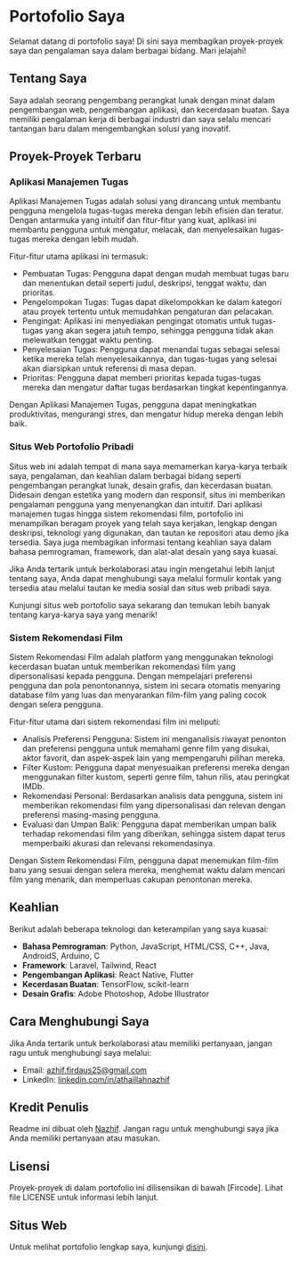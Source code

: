 # Portofolio Saya

Selamat datang di portofolio saya! Di sini saya membagikan proyek-proyek saya dan pengalaman saya dalam berbagai bidang. Mari jelajahi!

## Tentang Saya

<i class="fas fa-user"></i> Saya adalah seorang pengembang perangkat lunak dengan minat dalam pengembangan web, pengembangan aplikasi, dan kecerdasan buatan. Saya memiliki pengalaman kerja di berbagai industri dan saya selalu mencari tantangan baru dalam mengembangkan solusi yang inovatif.

## Proyek-Proyek Terbaru

### Aplikasi Manajemen Tugas

Aplikasi Manajemen Tugas adalah solusi yang dirancang untuk membantu pengguna mengelola tugas-tugas mereka dengan lebih efisien dan teratur. Dengan antarmuka yang intuitif dan fitur-fitur yang kuat, aplikasi ini membantu pengguna untuk mengatur, melacak, dan menyelesaikan tugas-tugas mereka dengan lebih mudah.

Fitur-fitur utama aplikasi ini termasuk:

- Pembuatan Tugas: Pengguna dapat dengan mudah membuat tugas baru dan menentukan detail seperti judul, deskripsi, tenggat waktu, dan prioritas.
- Pengelompokan Tugas: Tugas dapat dikelompokkan ke dalam kategori atau proyek tertentu untuk memudahkan pengaturan dan pelacakan.
- Pengingat: Aplikasi ini menyediakan pengingat otomatis untuk tugas-tugas yang akan segera jatuh tempo, sehingga pengguna tidak akan melewatkan tenggat waktu penting.
- Penyelesaian Tugas: Pengguna dapat menandai tugas sebagai selesai ketika mereka telah menyelesaikannya, dan tugas-tugas yang selesai akan diarsipkan untuk referensi di masa depan.
- Prioritas: Pengguna dapat memberi prioritas kepada tugas-tugas mereka dan mengatur daftar tugas berdasarkan tingkat kepentingannya.

Dengan Aplikasi Manajemen Tugas, pengguna dapat meningkatkan produktivitas, mengurangi stres, dan mengatur hidup mereka dengan lebih baik.


### Situs Web Portofolio Pribadi

Situs web ini adalah tempat di mana saya memamerkan karya-karya terbaik saya, pengalaman, dan keahlian dalam berbagai bidang seperti pengembangan perangkat lunak, desain grafis, dan kecerdasan buatan. Didesain dengan estetika yang modern dan responsif, situs ini memberikan pengalaman pengguna yang menyenangkan dan intuitif.
Dari aplikasi manajemen tugas hingga sistem rekomendasi film, portofolio ini menampilkan beragam proyek yang telah saya kerjakan, lengkap dengan deskripsi, teknologi yang digunakan, dan tautan ke repositori atau demo jika tersedia. Saya juga membagikan informasi tentang keahlian saya dalam bahasa pemrograman, framework, dan alat-alat desain yang saya kuasai.

Jika Anda tertarik untuk berkolaborasi atau ingin mengetahui lebih lanjut tentang saya, Anda dapat menghubungi saya melalui formulir kontak yang tersedia atau melalui tautan ke media sosial dan situs web pribadi saya.

Kunjungi situs web portofolio saya sekarang dan temukan lebih banyak tentang karya-karya saya yang menarik!

### Sistem Rekomendasi Film

Sistem Rekomendasi Film adalah platform yang menggunakan teknologi kecerdasan buatan untuk memberikan rekomendasi film yang dipersonalisasi kepada pengguna. Dengan mempelajari preferensi pengguna dan pola penontonannya, sistem ini secara otomatis menyaring database film yang luas dan menyarankan film-film yang paling cocok dengan selera pengguna.

Fitur-fitur utama dari sistem rekomendasi film ini meliputi:

- Analisis Preferensi Pengguna: Sistem ini menganalisis riwayat penonton dan preferensi pengguna untuk memahami genre film yang disukai, aktor favorit, dan aspek-aspek lain yang mempengaruhi pilihan mereka.
- Filter Kustom: Pengguna dapat menyesuaikan preferensi mereka dengan menggunakan filter kustom, seperti genre film, tahun rilis, atau peringkat IMDb.
- Rekomendasi Personal: Berdasarkan analisis data pengguna, sistem ini memberikan rekomendasi film yang dipersonalisasi dan relevan dengan preferensi masing-masing pengguna.
- Evaluasi dan Umpan Balik: Pengguna dapat memberikan umpan balik terhadap rekomendasi film yang diberikan, sehingga sistem dapat terus memperbaiki akurasi dan relevansi rekomendasinya.

Dengan Sistem Rekomendasi Film, pengguna dapat menemukan film-film baru yang sesuai dengan selera mereka, menghemat waktu dalam mencari film yang menarik, dan memperluas cakupan penontonan mereka.

## Keahlian

<i class="fas fa-code"></i> Berikut adalah beberapa teknologi dan keterampilan yang saya kuasai:

- **Bahasa Pemrograman**: Python, JavaScript, HTML/CSS, C++, Java, AndroidS, Arduino, C
- **Framework**: Laravel, Tailwind, React
- **Pengembangan Aplikasi**: React Native, Flutter
- **Kecerdasan Buatan**: TensorFlow, scikit-learn
- **Desain Grafis**: Adobe Photoshop, Adobe Illustrator

## Cara Menghubungi Saya

<i class="fas fa-envelope"></i> Jika Anda tertarik untuk berkolaborasi atau memiliki pertanyaan, jangan ragu untuk menghubungi saya melalui:

- Email: [azhif.firdaus25@gmail.com](mailto:azhif.firdaus25@gmail.com)
- LinkedIn: [linkedin.com/in/athaillahnazhif](https://www.linkedin.com/in/athaillah-nazhif-firdaus-750aa027b/)

## Kredit Penulis

<i class="fas fa-pen"></i> Readme ini dibuat oleh [Nazhif](https://github.com/athnf). Jangan ragu untuk menghubungi saya jika Anda memiliki pertanyaan atau masukan.

## Lisensi

<i class="fas fa-balance-scale"></i> Proyek-proyek di dalam portofolio ini dilisensikan di bawah [Fircode]. Lihat file LICENSE untuk informasi lebih lanjut.

## Situs Web

<i class="fas fa-globe"></i> Untuk melihat portofolio lengkap saya, kunjungi [disini](https://fircode-portfolio.vercel.app).
